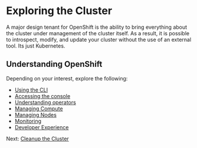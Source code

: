 # Exploring the Cluster

A major design tenant for OpenShift is the ability to bring everything about the cluster under
management of the cluster itself.  As a result, it is possible to introspect, modify, and update
your cluster without the use of an external tool.  Its just Kubernetes.

## Understanding OpenShift

Depending on your interest, explore the following:

- [Using the CLI](cli/01-accessing.md)
- [Accessing the console](console/01-accessing.md)
- [Understanding operators](operators/01-understanding-operators.md)
- [Managing Compute](compute/01-managing-compute.md)
- [Managing Nodes](nodes/01-managing-nodes.md)
- [Monitoring](monitoring/01-understanding-monitoring.md)
- [Developer Experience](developer-experience/01-developer-experience.md)

Next: [Cleanup the Cluster](04-cleanup.md)